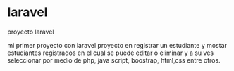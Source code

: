 # laravel
proyecto laravel

mi primer proyecto con laravel proyecto en registrar un estudiante y mostar estudiantes registrados en el cual se puede editar o eliminar y a su ves 
seleccionar por medio de php, java script, boostrap, html,css entre otros.
